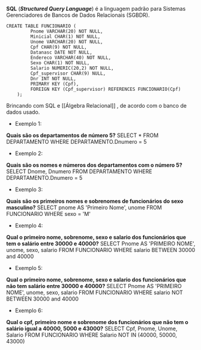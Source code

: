 **SQL** (**_Structured Query Language_**) é a linguagem padrão para Sistemas Gerenciadores de Bancos de Dados Relacionais (SGBDR).

```
CREATE TABLE FUNCIONARIO ( 
	     Pnome VARCHAR(20) NOT NULL,
	     Minicial CHAR(1) NOT NULL,  
	     Unome VARCHAR(20) NOT NULL,  
	     Cpf CHAR(9) NOT NULL,  
	     Datanasc DATE NOT NULL,  
	     Endereco VARCHAR(40) NOT NULL,  
	     Sexo CHAR(1) NOT NULL,  
	     Salario NUMERIC(20,2) NOT NULL,  
	     Cpf_supervisor CHAR(9) NULL,  
	     Dnr INT NOT NULL,  
	     PRIMARY KEY (Cpf),  
	     FOREIGN KEY (Cpf_supervisor) REFERENCES FUNCIONARIO(Cpf)  
	);
```

Brincando com SQL e [[Álgebra Relacional]] , de acordo com o banco de dados usado.

- Exemplo 1:

**Quais são os departamentos de número 5?**
	SELECT * FROM DEPARTAMENTO 
	WHERE DEPARTAMENTO.Dnumero = 5

- Exemplo 2:

**Quais são os nomes e números dos departamentos com o número 5?**
	SELECT Dnome, Dnumero FROM DEPARTAMENTO 
	WHERE DEPARTAMENTO.Dnumero = 5

- Exemplo 3:

**Quais são os primeiros nomes e sobrenomes de funcionários do sexo masculino?**
	SELECT pnome AS 'Primeiro Nome', unome FROM FUNCIONARIO
	WHERE sexo = 'M'

- Exemplo 4:

**Qual o primeiro nome, sobrenome, sexo e salario dos funcionários que tem o salário entre 30000 e 40000?**
	SELECT Pnome AS 'PRIMEIRO NOME', unome, sexo, salario FROM FUNCIONARIO
	WHERE salario BETWEEN 30000 and 40000

- Exemplo 5:

**Qual o primeiro nome, sobrenome, sexo e salario dos funcionários que não tem salário entre 30000 e 40000?**
	SELECT Pnome AS 'PRIMEIRO NOME', unome, sexo, salario FROM FUNCIONARIO
	WHERE salario NOT BETWEEN 30000 and 40000

- Exemplo 6:

**Qual o cpf, primeiro nome e sobrenome dos funcionários que não tem o salário igual a 40000, 5000 e 43000?**
	SELECT Cpf, Pnome, Unome, Salario FROM FUNCIONARIO
	WHERE Salario NOT IN (40000, 50000, 43000)


